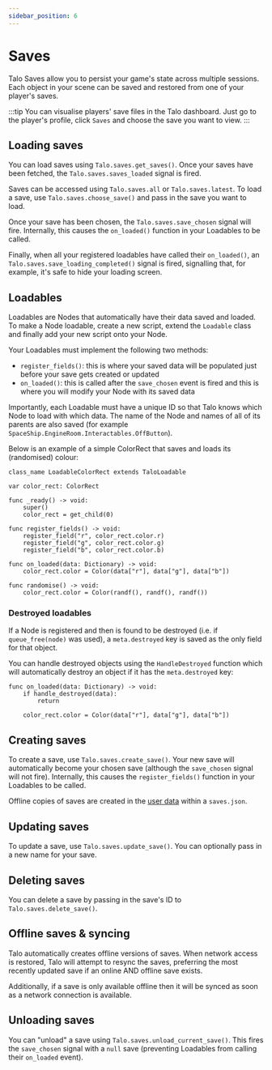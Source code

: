 ```yaml
---
sidebar_position: 6
---
```


# Saves

Talo Saves allow you to persist your game's state across multiple sessions. Each object in your scene can be saved and restored from one of your player's saves.

:::tip
You can visualise players' save files in the Talo dashboard. Just go to the player's profile, click `Saves` and choose the save you want to view.
:::

## Loading saves

You can load saves using `Talo.saves.get_saves()`. Once your saves have been fetched, the `Talo.saves.saves_loaded` signal is fired.

Saves can be accessed using `Talo.saves.all` or `Talo.saves.latest`. To load a save, use `Talo.saves.choose_save()` and pass in the save you want to load.

Once your save has been chosen, the `Talo.saves.save_chosen` signal will fire. Internally, this causes the `on_loaded()` function in your Loadables to be called.

Finally, when all your registered loadables have called their `on_loaded()`, an `Talo.saves.save_loading_completed()` signal is fired, signalling that, for example, it's safe to hide your loading screen.

## Loadables

Loadables are Nodes that automatically have their data saved and loaded. To make a Node loadable, create a new script, extend the `Loadable` class and finally add your new script onto your Node.

Your Loadables must implement the following two methods:
- `register_fields()`: this is where your saved data will be populated just before your save gets created or updated
- `on_loaded()`: this is called after the `save_chosen` event is fired and this is where you will modify your Node with its saved data

Importantly, each Loadable must have a unique ID so that Talo knows which Node to load with which data. The name of the Node and names of all of its parents are also saved (for example `SpaceShip.EngineRoom.Interactables.OffButton`).

Below is an example of a simple ColorRect that saves and loads its (randomised) colour:

```gdscript title="loadable_color_rect.gd"
class_name LoadableColorRect extends TaloLoadable

var color_rect: ColorRect

func _ready() -> void:
	super()
	color_rect = get_child(0)

func register_fields() -> void:
	register_field("r", color_rect.color.r)
	register_field("g", color_rect.color.g)
	register_field("b", color_rect.color.b)

func on_loaded(data: Dictionary) -> void:
	color_rect.color = Color(data["r"], data["g"], data["b"])

func randomise() -> void:
	color_rect.color = Color(randf(), randf(), randf())
```

### Destroyed loadables

If a Node is registered and then is found to be destroyed (i.e. if `queue_free(node)` was used), a `meta.destroyed` key is saved as the only field for that object.

You can handle destroyed objects using the `HandleDestroyed` function which will automatically destroy an object if it has the `meta.destroyed` key:

```gdscript
func on_loaded(data: Dictionary) -> void:
	if handle_destroyed(data):
		return

	color_rect.color = Color(data["r"], data["g"], data["b"])
```

## Creating saves

To create a save, use `Talo.saves.create_save()`. Your new save will automatically become your chosen save (although the `save_chosen` signal will not fire). Internally, this causes the `register_fields()` function in your Loadables to be called.

Offline copies of saves are created in the [user data](https://docs.godotengine.org/en/stable/tutorials/io/data_paths.html#accessing-persistent-user-data-user) within a `saves.json`.

## Updating saves

To update a save, use `Talo.saves.update_save()`. You can optionally pass in a new name for your save.

## Deleting saves

You can delete a save by passing in the save's ID to `Talo.saves.delete_save()`.

## Offline saves & syncing

Talo automatically creates offline versions of saves. When network access is restored, Talo will attempt to resync the saves, preferring the most recently updated save if an online AND offline save exists.

Additionally, if a save is only available offline then it will be synced as soon as a network connection is available.

## Unloading saves

You can "unload" a save using `Talo.saves.unload_current_save()`. This fires the `save_chosen` signal with a `null` save (preventing Loadables from calling their `on_loaded` event).
